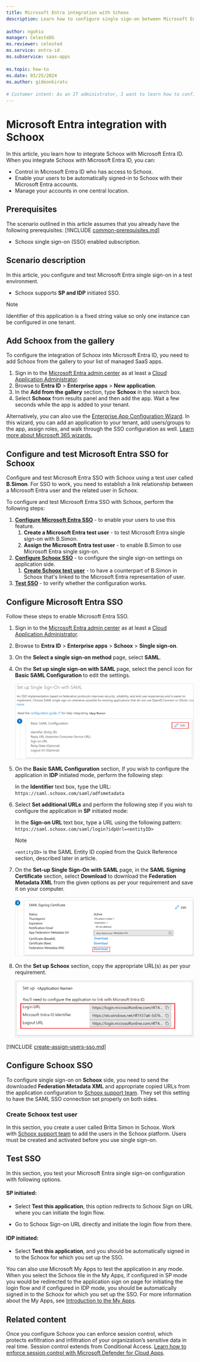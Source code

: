 ```yaml
---
title: Microsoft Entra integration with Schoox
description: Learn how to configure single sign-on between Microsoft Entra ID and Schoox.

author: nguhiu
manager: CelesteDG
ms.reviewer: celested
ms.service: entra-id
ms.subservice: saas-apps

ms.topic: how-to
ms.date: 03/25/2024
ms.author: gideonkiratu

# Customer intent: As an IT administrator, I want to learn how to configure single sign-on between Microsoft Entra ID and Schoox so that I can control who has access to Schoox, enable automatic sign-in with Microsoft Entra accounts, and manage my accounts in one central location.
---
```

# Microsoft Entra integration with Schoox

In this article,  you learn how to integrate Schoox with Microsoft Entra ID. When you integrate Schoox with Microsoft Entra ID, you can:

* Control in Microsoft Entra ID who has access to Schoox.
* Enable your users to be automatically signed-in to Schoox with their Microsoft Entra accounts.
* Manage your accounts in one central location.

## Prerequisites
The scenario outlined in this article assumes that you already have the following prerequisites:
[!INCLUDE [common-prerequisites.md](~/identity/saas-apps/includes/common-prerequisites.md)]
* Schoox single sign-on (SSO) enabled subscription.

## Scenario description

In this article,  you configure and test Microsoft Entra single sign-on in a test environment.

* Schoox supports **SP and IDP** initiated SSO.

> [!NOTE]
> Identifier of this application is a fixed string value so only one instance can be configured in one tenant.

## Add Schoox from the gallery

To configure the integration of Schoox into Microsoft Entra ID, you need to add Schoox from the gallery to your list of managed SaaS apps.

1. Sign in to the [Microsoft Entra admin center](https://entra.microsoft.com) as at least a [Cloud Application Administrator](~/identity/role-based-access-control/permissions-reference.md#cloud-application-administrator).
1. Browse to **Entra ID** > **Enterprise apps** > **New application**.
1. In the **Add from the gallery** section, type **Schoox** in the search box.
1. Select **Schoox** from results panel and then add the app. Wait a few seconds while the app is added to your tenant.

 Alternatively, you can also use the [Enterprise App Configuration Wizard](https://portal.office.com/AdminPortal/home?Q=Docs#/azureadappintegration). In this wizard, you can add an application to your tenant, add users/groups to the app, assign roles, and walk through the SSO configuration as well. [Learn more about Microsoft 365 wizards.](/microsoft-365/admin/misc/azure-ad-setup-guides)

<a name='configure-and-test-azure-ad-sso-for-schoox'></a>

## Configure and test Microsoft Entra SSO for Schoox

Configure and test Microsoft Entra SSO with Schoox using a test user called **B.Simon**. For SSO to work, you need to establish a link relationship between a Microsoft Entra user and the related user in Schoox.

To configure and test Microsoft Entra SSO with Schoox, perform the following steps:

1. **[Configure Microsoft Entra SSO](#configure-azure-ad-sso)** - to enable your users to use this feature.
    1. **Create a Microsoft Entra test user** - to test Microsoft Entra single sign-on with B.Simon.
    1. **Assign the Microsoft Entra test user** - to enable B.Simon to use Microsoft Entra single sign-on.
1. **[Configure Schoox SSO](#configure-schoox-sso)** - to configure the single sign-on settings on application side.
    1. **[Create Schoox test user](#create-schoox-test-user)** - to have a counterpart of B.Simon in Schoox that's linked to the Microsoft Entra representation of user.
1. **[Test SSO](#test-sso)** - to verify whether the configuration works.

<a name='configure-azure-ad-sso'></a>

## Configure Microsoft Entra SSO

Follow these steps to enable Microsoft Entra SSO.

1. Sign in to the [Microsoft Entra admin center](https://entra.microsoft.com) as at least a [Cloud Application Administrator](~/identity/role-based-access-control/permissions-reference.md#cloud-application-administrator).
1. Browse to **Entra ID** > **Enterprise apps** > **Schoox** > **Single sign-on**.
1. On the **Select a single sign-on method** page, select **SAML**.
1. On the **Set up single sign-on with SAML** page, select the pencil icon for **Basic SAML Configuration** to edit the settings.

   ![Edit Basic SAML Configuration](common/edit-urls.png)

1. On the **Basic SAML Configuration** section, If you wish to configure the application in **IDP** initiated mode, perform the following step:

    In the **Identifier** text box, type the URL:
    `https://saml.schoox.com/saml/adfsmetadata`

1. Select **Set additional URLs** and perform the following step if you wish to configure the application in **SP** initiated mode:

    In the **Sign-on URL** text box, type a URL using the following pattern:
    `https://saml.schoox.com/saml/login?idpUrl=<entityID>`

	> [!NOTE]
	> `<entityID>` is the SAML Entity ID copied from the Quick Reference section, described later in article.

1. On the **Set-up Single Sign-On with SAML** page, in the **SAML Signing Certificate** section, select **Download** to download the **Federation Metadata XML** from the given options as per your requirement and save it on your computer.

	![The Certificate download link](common/metadataxml.png)

1. On the **Set up Schoox** section, copy the appropriate URL(s) as per your requirement.

	![Copy configuration URLs](common/copy-configuration-urls.png)

<a name='create-an-azure-ad-test-user'></a>

[!INCLUDE [create-assign-users-sso.md](~/identity/saas-apps/includes/create-assign-users-sso.md)]

## Configure Schoox SSO

To configure single sign-on on **Schoox** side, you need to send the downloaded **Federation Metadata XML** and appropriate copied URLs from the application configuration to [Schoox support team](https://www.schoox.com/contact-us). They set this setting to have the SAML SSO connection set properly on both sides.

### Create Schoox test user

In this section, you create a user called Britta Simon in Schoox. Work with [Schoox support team](https://www.schoox.com/contact-us) to add the users in the Schoox platform. Users must be created and activated before you use single sign-on.

## Test SSO

In this section, you test your Microsoft Entra single sign-on configuration with following options. 

#### SP initiated:

* Select **Test this application**, this option redirects to Schoox Sign on URL where you can initiate the login flow.  

* Go to Schoox Sign-on URL directly and initiate the login flow from there.

#### IDP initiated:

* Select **Test this application**, and you should be automatically signed in to the Schoox for which you set up the SSO. 

You can also use Microsoft My Apps to test the application in any mode. When you select the Schoox tile in the My Apps, if configured in SP mode you would be redirected to the application sign on page for initiating the login flow and if configured in IDP mode, you should be automatically signed in to the Schoox for which you set up the SSO. For more information about the My Apps, see [Introduction to the My Apps](https://support.microsoft.com/account-billing/sign-in-and-start-apps-from-the-my-apps-portal-2f3b1bae-0e5a-4a86-a33e-876fbd2a4510).

## Related content

Once you configure Schoox you can enforce session control, which protects exfiltration and infiltration of your organization’s sensitive data in real time. Session control extends from Conditional Access. [Learn how to enforce session control with Microsoft Defender for Cloud Apps](/cloud-app-security/proxy-deployment-aad).
